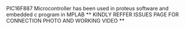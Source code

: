 PIC16F887 Microcontroller has been used in proteus software and embedded c program in MPLAB
** KINDLY REFFER ISSUES PAGE FOR CONNECTION PHOTO AND WORKING VIDEO **
